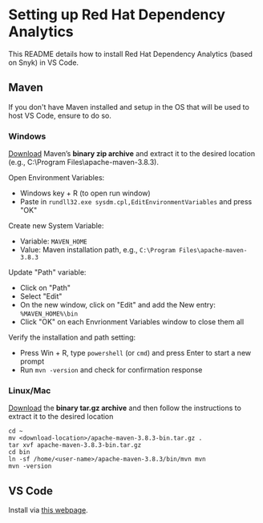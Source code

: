 # Setting up Red Hat Dependency Analytics
This README details how to install Red Hat Dependency Analytics (based on Snyk) in VS Code.

## Maven
If you don't have Maven installed and setup in the OS that will be used to host VS Code, ensure to do so.

### Windows
[Download](https://maven.apache.org/download.cgi) Maven’s **binary zip archive** and extract it to the desired location (e.g., C:\Program Files\apache-maven-3.8.3).

Open Environment Variables:
 - Windows key + R (to open run window)
 - Paste in `rundll32.exe sysdm.cpl,EditEnvironmentVariables` and press "OK"

Create new System Variable:
  - Variable: `MAVEN_HOME`
  - Value: Maven installation path, e.g., `C:\Program Files\apache-maven-3.8.3`

Update "Path" variable:
  - Click on "Path"
  - Select "Edit"
  - On the new window, click on "Edit" and add the New entry: `%MAVEN_HOME%\bin`
  - Click "OK" on each Envrionment Variables window to close them all

Verify the installation and path setting:
 - Press Win + R, type `powershell` (or `cmd`) and press Enter to start a new prompt
 - Run `mvn -version` and check for confirmation response

### Linux/Mac
[Download](https://maven.apache.org/download.cgi) the **binary tar.gz archive** and then follow the instructions to extract it to the desired location
```
cd ~
mv <download-location>/apache-maven-3.8.3-bin.tar.gz .
tar xvf apache-maven-3.8.3-bin.tar.gz 
cd bin
ln -sf /home/<user-name>/apache-maven-3.8.3/bin/mvn mvn
mvn -version
```

## VS Code
Install via [this webpage](https://code.visualstudio.com/download).

